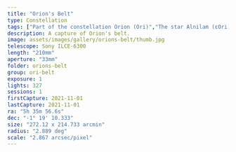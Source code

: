 ```yaml
---
title: "Orion's Belt"
type: Constellation
tags: ["Part of the constellation Orion (Ori)","The star Alnilam (εOri)","The star Alnitak (ζOri)","The star Mintaka (δOri)","IC434","NGC2024","The star σOri","IC431","IC432","NGC2023","The star 31Ori","IC423","IC426","Flame Nebula","Orion B"]
description: A capture of Orion's belt.
image: assets/images/gallery/orions-belt/thumb.jpg
telescope: Sony ILCE-6300
length: "210mm"
aperture: "33mm"
folder: orions-belt
group: ori-belt
exposure: 1
lights: 327
sessions: 1
firstCapture: 2021-11-01 
lastCapture: 2021-11-01
ra: "5h 35m 56.6s"
dec: "-1° 19' 10.333"
size: "272.12 x 214.733 arcmin"
radius: "2.889 deg"
scale: "2.867 arcsec/pixel"
---
```

